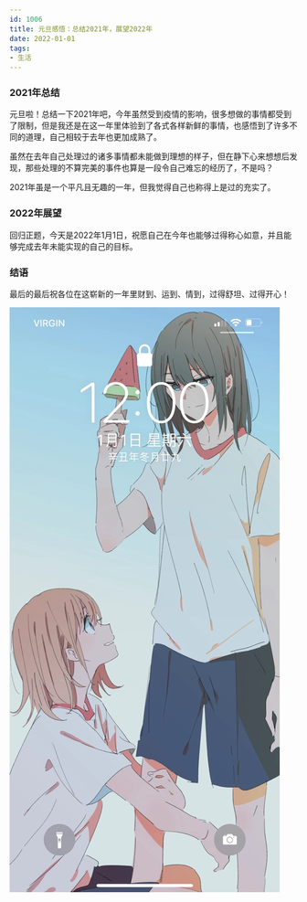 ```yaml
---
id: 1006
title: 元旦感悟：总结2021年，展望2022年
date: 2022-01-01
tags: 
- 生活
---
```

### 2021年总结
元旦啦！总结一下2021年吧，今年虽然受到疫情的影响，很多想做的事情都受到了限制，但是我还是在这一年里体验到了各式各样新鲜的事情，也感悟到了许多不同的道理，自己相较于去年也更加成熟了。

虽然在去年自己处理过的诸多事情都未能做到理想的样子，但在静下心来想想后发现，那些处理的不算完美的事件也算是一段令自己难忘的经历了，不是吗？

2021年虽是一个平凡且无趣的一年，但我觉得自己也称得上是过的充实了。

### 2022年展望
回归正题，今天是2022年1月1日，祝愿自己在今年也能够过得称心如意，并且能够完成去年未能实现的自己的目标。

### 结语

最后的最后祝各位在这崭新的一年里财到、运到、情到，过得舒坦、过得开心！

![2022元旦锁屏截图](./blogImg/newYear/2022元旦锁屏截图.jpg)

